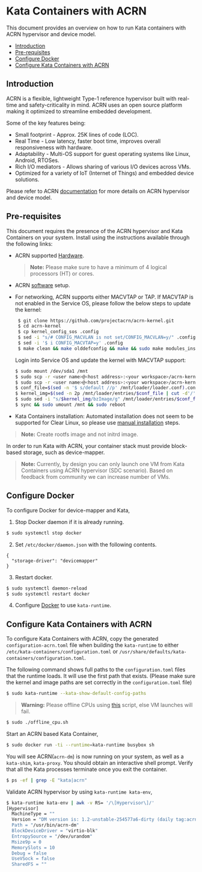 # Kata Containers with ACRN

This document provides an overview on how to run Kata containers with ACRN hypervisor and device model.

- [Introduction](#introduction)
- [Pre-requisites](#pre-requisites)
- [Configure Docker](#configure-docker)
- [Configure Kata Containers with ACRN](#configure-kata-containers-with-acrn)

## Introduction

ACRN is a flexible, lightweight Type-1 reference hypervisor built with real-time and safety-criticality in mind. ACRN uses an open source platform making it optimized to streamline embedded development.

Some of the key features being:

- Small footprint - Approx. 25K lines of code (LOC).
- Real Time - Low latency, faster boot time, improves overall responsiveness with hardware.
- Adaptability - Multi-OS support for guest operating systems like Linux, Android, RTOSes.
- Rich I/O mediators - Allows sharing of various I/O devices across VMs.
- Optimized for a variety of IoT (Internet of Things) and embedded device solutions.

Please refer to ACRN [documentation](https://projectacrn.github.io/latest/index.html) for more details on ACRN hypervisor and device model.

## Pre-requisites

This document requires the presence of the ACRN hypervisor and Kata Containers on your system. Install using the instructions available through the following links:

- ACRN supported [Hardware](https://projectacrn.github.io/latest/hardware.html#supported-hardware).
  > **Note:** Please make sure to have a minimum of 4 logical processors (HT) or cores.
- ACRN [software](https://projectacrn.github.io/1.6/tutorials/kbl-nuc-sdc.html#use-the-script-to-set-up-acrn-automatically) setup.
- For networking, ACRN supports either MACVTAP or TAP. If MACVTAP is not enabled in the Service OS, please follow the below steps to update the kernel:

  ```sh
   $ git clone https://github.com/projectacrn/acrn-kernel.git
   $ cd acrn-kernel
   $ cp kernel_config_sos .config
   $ sed -i "s/# CONFIG_MACVLAN is not set/CONFIG_MACVLAN=y/" .config
   $ sed -i '$ i CONFIG_MACVTAP=y' .config
   $ make clean && make olddefconfig && make && sudo make modules_install INSTALL_MOD_PATH=out/
  ```
  Login into Service OS and update the kernel with MACVTAP support:

  ```sh
  $ sudo mount /dev/sda1 /mnt
  $ sudo scp -r <user name>@<host address>:<your workspace>/acrn-kernel/arch/x86/boot/bzImage /mnt/EFI/org.clearlinux/
  $ sudo scp -r <user name>@<host address>:<your workspace>/acrn-kernel/out/lib/modules/* /lib/modules/
  $ conf_file=$(sed -n '$ s/default //p' /mnt/loader/loader.conf).conf
  $ kernel_img=$(sed -n 2p /mnt/loader/entries/$conf_file | cut -d'/' -f4)
  $ sudo sed -i "s/$kernel_img/bzImage/g" /mnt/loader/entries/$conf_file
  $ sync && sudo umount /mnt && sudo reboot
  ```
- Kata Containers installation: Automated installation does not seem to be supported for Clear Linux, so please use [manual installation](https://github.com/kata-containers/documentation/blob/master/Developer-Guide.md) steps.

> **Note:** Create rootfs image and not initrd image.

In order to run Kata with ACRN, your container stack must provide block-based storage, such as device-mapper.

> **Note:** Currently, by design you can only launch one VM from Kata Containers using ACRN hypervisor (SDC scenario). Based on feedback from community we can increase number of VMs.

## Configure Docker

To configure Docker for device-mapper and Kata,

1. Stop Docker daemon if it is already running.

```bash
$ sudo systemctl stop docker
```

2. Set `/etc/docker/daemon.json` with the following contents.

```
{
  "storage-driver": "devicemapper"
}
```

3. Restart docker.

```bash
$ sudo systemctl daemon-reload
$ sudo systemctl restart docker
```

4. Configure [Docker](https://github.com/kata-containers/documentation/blob/master/Developer-Guide.md#update-the-docker-systemd-unit-file) to use `kata-runtime`.

## Configure Kata Containers with ACRN

To configure Kata Containers with ACRN, copy the generated `configuration-acrn.toml` file when building the `kata-runtime` to either `/etc/kata-containers/configuration.toml` or `/usr/share/defaults/kata-containers/configuration.toml`.

The following command shows full paths to the `configuration.toml` files that the runtime loads. It will use the first path that exists. (Please make sure the kernel and image paths are set correctly in the `configuration.toml` file)

```bash
$ sudo kata-runtime --kata-show-default-config-paths
```

>**Warning:** Please offline CPUs using [this](offline_cpu.sh) script, else VM launches will fail.

```bash
$ sudo ./offline_cpu.sh
```

Start an ACRN based Kata Container,

```bash
$ sudo docker run -ti --runtime=kata-runtime busybox sh
```

You will see ACRN(`acrn-dm`) is now running on your system, as well as a `kata-shim`, `kata-proxy`. You should obtain an interactive shell prompt. Verify that all the Kata processes terminate once you exit the container.

```bash
$ ps -ef | grep -E "kata|acrn"
```

Validate ACRN hypervisor by using `kata-runtime kata-env`,

```sh
$ kata-runtime kata-env | awk -v RS= '/\[Hypervisor\]/'
[Hypervisor]
  MachineType = ""
  Version = "DM version is: 1.2-unstable-254577a6-dirty (daily tag:acrn-2019w27.4-140000p)
  Path = "/usr/bin/acrn-dm"
  BlockDeviceDriver = "virtio-blk"
  EntropySource = "/dev/urandom"
  Msize9p = 0
  MemorySlots = 10
  Debug = false
  UseVSock = false
  SharedFS = ""
```
